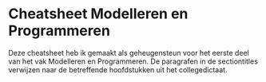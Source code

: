 # Cheatsheet Modelleren en Programmeren
Deze cheatsheet heb ik gemaakt als geheugensteun voor het eerste deel van het vak Modelleren en Programmeren. De paragrafen in de sectiontitles verwijzen naar de betreffende hoofdstukken uit het collegedictaat.

